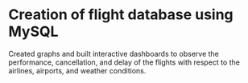# Creation of flight database using MySQL

Created graphs and built interactive dashboards to observe the performance, cancellation, and delay of the flights with respect to the airlines, airports, and weather conditions.
